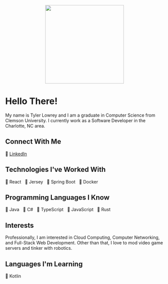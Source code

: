 <p align="center">
  <img width="250" src="https://tlowrey-images.s3.amazonaws.com/tl_logo_notxt_circle_500x500.png">
</p>

# Hello There!
My name is Tyler Lowrey and I am a graduate in Computer Science from Clemson University. I currently work as a Software Developer in the Charlotte, NC area.

## Connect With Me
:link:&nbsp;[LinkedIn](https://www.linkedin.com/in/tylerlowrey/)

## Technologies I've Worked With
:large_blue_diamond:&nbsp;React   &nbsp;&nbsp;:large_blue_diamond:&nbsp;Jersey &nbsp;&nbsp;:large_blue_diamond:&nbsp;Spring Boot &nbsp;&nbsp;:large_blue_diamond:&nbsp;Docker 

## Programming Languages I Know
:large_orange_diamond:&nbsp;Java &nbsp;&nbsp;:large_orange_diamond:&nbsp;C# &nbsp;&nbsp;:large_orange_diamond:&nbsp;TypeScript &nbsp;&nbsp;:large_orange_diamond:&nbsp;JavaScript &nbsp;&nbsp;:large_orange_diamond:&nbsp;Rust

## Interests
Professionally, I am interested in Cloud Computing, Computer Networking, and Full-Stack Web Development. Other than that, I love to mod video game servers and tinker with robotics.

## Languages I'm Learning
:red_circle:&nbsp;Kotlin
